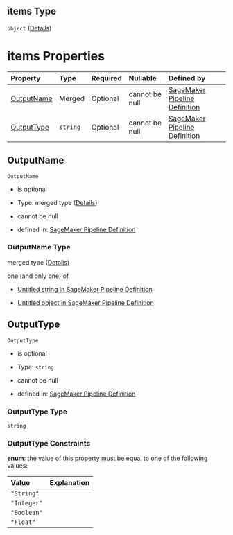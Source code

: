 ## items Type

`object` ([Details](pipeline-definition-definitions-lambdastep-properties-outputparameters-items.md))

# items Properties

| Property                  | Type     | Required | Nullable       | Defined by                                                                                                                                                                                                                                                                                                                 |
| :------------------------ | :------- | :------- | :------------- | :------------------------------------------------------------------------------------------------------------------------------------------------------------------------------------------------------------------------------------------------------------------------------------------------------------------------- |
| [OutputName](#outputname) | Merged   | Optional | cannot be null | [SageMaker Pipeline Definition](pipeline-definition-definitions-stringargumentvalue.md "https://github.com/jerrypeng7773/sagemaker-model-building-pipeline-definition-JSON-schema/schema/#/definitions/LambdaStep/properties/OutputParameters/items/properties/OutputName")                                                |
| [OutputType](#outputtype) | `string` | Optional | cannot be null | [SageMaker Pipeline Definition](pipeline-definition-definitions-lambdastep-properties-outputparameters-items-properties-outputtype.md "https://github.com/jerrypeng7773/sagemaker-model-building-pipeline-definition-JSON-schema/schema/#/definitions/LambdaStep/properties/OutputParameters/items/properties/OutputType") |

## OutputName



`OutputName`

*   is optional

*   Type: merged type ([Details](pipeline-definition-definitions-stringargumentvalue.md))

*   cannot be null

*   defined in: [SageMaker Pipeline Definition](pipeline-definition-definitions-stringargumentvalue.md "https://github.com/jerrypeng7773/sagemaker-model-building-pipeline-definition-JSON-schema/schema/#/definitions/LambdaStep/properties/OutputParameters/items/properties/OutputName")

### OutputName Type

merged type ([Details](pipeline-definition-definitions-stringargumentvalue.md))

one (and only one) of

*   [Untitled string in SageMaker Pipeline Definition](pipeline-definition-definitions-stringargumentvalue-oneof-0.md "check type definition")

*   [Untitled object in SageMaker Pipeline Definition](pipeline-definition-definitions-getfunction.md "check type definition")

## OutputType



`OutputType`

*   is optional

*   Type: `string`

*   cannot be null

*   defined in: [SageMaker Pipeline Definition](pipeline-definition-definitions-lambdastep-properties-outputparameters-items-properties-outputtype.md "https://github.com/jerrypeng7773/sagemaker-model-building-pipeline-definition-JSON-schema/schema/#/definitions/LambdaStep/properties/OutputParameters/items/properties/OutputType")

### OutputType Type

`string`

### OutputType Constraints

**enum**: the value of this property must be equal to one of the following values:

| Value       | Explanation |
| :---------- | :---------- |
| `"String"`  |             |
| `"Integer"` |             |
| `"Boolean"` |             |
| `"Float"`   |             |
